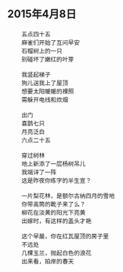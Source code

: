 


## 2015年4月8日

        五点四十五
        麻雀们开始了互问早安        
        石榴树上的一只
        别碰坏了嫩红的叶芽

        我竖起梯子
        狗儿送我上了屋顶
        想要太阳暖暖的裸照
        需躲开电线和炊烟      

        出门
        喜鹊七只
        月亮泛白
        六点二十五
        
        穿过树林
        地上新添了一层杨树吊儿
        我端详了一阵
        这是昨夜你练字的半生宣？

        一片梨花林，是额尔古纳四月的雪地
        你带高筒的靴子来了么？
        柳花在淡黄的阳光下亮黄
        出嫁时，有这样的盖头才艳

        这个早晨，你在红瓦屋顶的房子里
        不远处
        几棵玉兰，抛起白色的浪花
        出来看，拍岸的春天 
